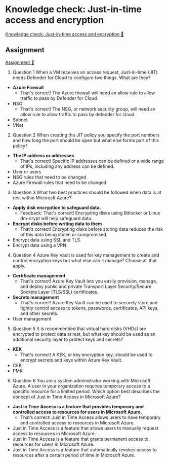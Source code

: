 # Knowledge check: Just-in-time access and encryption

[Knowledge check: Just-in-time access and encryption 🔗](https://www.coursera.org/learn/cybersecurity-solutions-and-microsoft-defender/assignment-submission/WJYGY/knowledge-check-just-in-time-access-and-encryption)

## Assignment

[Assignment 🔗](https://www.coursera.org/learn/cybersecurity-solutions-and-microsoft-defender/assignment-submission/WJYGY/knowledge-check-just-in-time-access-and-encryption/attempt)

1.  Question 1
    When a VM receives an access request, Just-in-time (JIT) needs Defender for Cloud to configure two things. What are they?

- **Azure Firewall**
  - That's correct! The Azure firewall will need an allow rule to allow traffic to pass by Defender for Cloud.
- NSG
  - That's correct! The NSG, or network security group, will need an allow rule to allow traffic to pass by defender for cloud.
- Subnet
- VNet

2. Question 2
   When creating the JIT policy you specify the port numbers and how long the port should be open but what else forms part of this policy?

- **The IP address or addresses**
  - That's correct! Specific IP addresses can be defined or a wide range of IPs, including any address can be defined.
- User or users
- NSG rules that need to be changed
- Azure Firewall rules that need to be changed

3. Question 3
   What two best practices should be followed when data is at rest within Micorosft Azure?

- **Apply disk encryption to safeguard data.**
  - Feedback: That's correct! Encrypting disks using Bitlocker or Linux dm-crypt will help safeguard data.
- **Encrypt disks before writing data to them**
  - That's correct! Encrypting disks before storing data reduces the risk of this data being stolen or compromised.
- Encrypt data using SSL and TLS.
- Encrypt data using a VPN

4. Question 4
   Azure Key Vault is used for key management to create and control encryption keys but what else can it manage? Choose all that apply.

- **Certificate management**
  - That's correct! Azure Key Vault lets you easily provision, manage, and deploy public and private Transport Layer Security/Secure Sockets Layer (TLS/SSL) certificates.
- **Secrets management**
  - That's correct! Azure Key Vault can be used to securely store and tightly control access to tokens, passwords, certificates, API keys, and other secrets.
- User management

5. Question 5
   It is recommended that virtual hard disks (VHDs) are encrypted to protect data at rest, but what key should be used as an additional security layer to protect keys and secrets?

- **KEK**
  - That's correct! A KEK, or key encryption key, should be used to encrypt secrets and keys within Azure Key Vault.
- CEK
- PMK

6. Question 6
   You are a system administrator working with Microsoft Azure. A user in your organization requires temporary access to a specific resource for a limited period. Which option best describes the concept of Just in Time Access in Microsoft Azure?

- **Just in Time Access is a feature that provides temporary and controlled access to resources for users in Microsoft Azure.**
  - That’s correct! Just in Time Access allows users to have temporary and controlled access to resources in Microsoft Azure.
- Just in Time Access is a feature that allows users to manually request access to resources in Microsoft Azure.
- Just in Time Access is a feature that grants permanent access to resources for users in Microsoft Azure.
- Just in Time Access is a feature that automatically revokes access to resources after a certain period of time in Microsoft Azure.
